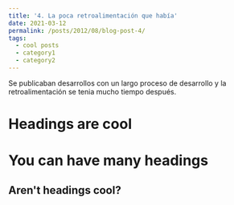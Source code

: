 ```yaml
---
title: '4. La poca retroalimentación que había'
date: 2021-03-12
permalink: /posts/2012/08/blog-post-4/
tags:
  - cool posts
  - category1
  - category2
---
```


Se publicaban desarrollos con un largo proceso de desarrollo y la retroalimentación se tenia mucho tiempo después.

Headings are cool
======

You can have many headings
======

Aren't headings cool?
------